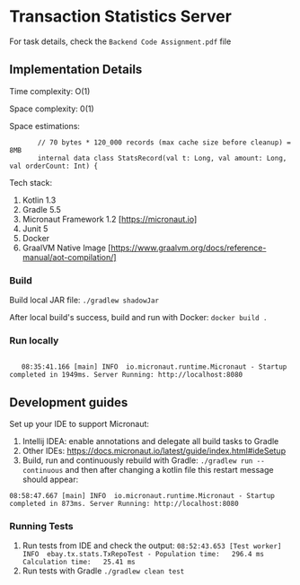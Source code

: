 # Transaction Statistics Server

For task details, check the `Backend Code Assignment.pdf` file

## Implementation Details

Time complexity: O(1)

Space complexity: 0(1)

Space estimations: 

```    // Space requirements for 1 record: 70 bytes in total (instance: 16bytes, Int field: 16 bytes, 2x Long fields: 48 bytes)
       // 70 bytes * 120_000 records (max cache size before cleanup) = 8MB
       internal data class StatsRecord(val t: Long, val amount: Long, val orderCount: Int) {
```
Tech stack:

1. Kotlin 1.3
2. Gradle 5.5
3. Micronaut Framework 1.2 [https://micronaut.io]
4. Junit 5
5. Docker
6. GraalVM Native Image [https://www.graalvm.org/docs/reference-manual/aot-compilation/]

### Build

Build local JAR file: `./gradlew shadowJar`

After local build's success, build and run with Docker: `docker build .` 

### Run locally

```$ java -jar .build/libs/ebay-tx-stats-0.1-all.jar
 
   08:35:41.166 [main] INFO  io.micronaut.runtime.Micronaut - Startup completed in 1949ms. Server Running: http://localhost:8080
```

## Development guides

Set up your IDE to support Micronaut:

1. Intellij IDEA: enable annotations and delegate all build tasks to Gradle
2. Other IDEs: https://docs.micronaut.io/latest/guide/index.html#ideSetup
3. Build, run and continuously rebuild with Gradle: `./gradlew run --continuous` 
and then after changing a kotlin file this restart message should appear:
```
08:58:47.667 [main] INFO  io.micronaut.runtime.Micronaut - Startup completed in 873ms. Server Running: http://localhost:8080
```

### Running Tests

1. Run tests from IDE and check the output:
`08:52:43.653 [Test worker] INFO  ebay.tx.stats.TxRepoTest - Population time:	296.4 ms	Calculation time:	25.41 ms
`
2. Run tests with Gradle `./gradlew clean test`
